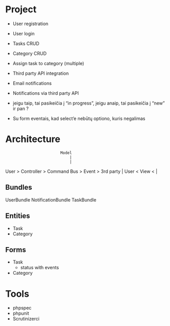 # Project
- User registration
- User login
- Tasks CRUD
- Category CRUD
- Assign task to category (multiple)
- Third party API integration

- Email notifications
- Notifications via third party API

- jeigu taip, tai pasikeičia į “in progress”, jeigu anaip, tai pasikeičia į “new” ir pan ?
- Su form eventais, kad select’e nebūtų optiono, kuris negalimas


# Architecture
                            Model
                                |
                                |
User    >    Controller >   Command Bus     >   Event   >   3rd party
                                |
User    <    View     <         |

## Bundles
UserBundle
NotificationBundle
TaskBundle

## Entities
- Task
- Category

## Forms
- Task
    - status with events
- Category

# Tools
- phpspec
- phpunit
- Scrutinizerci
